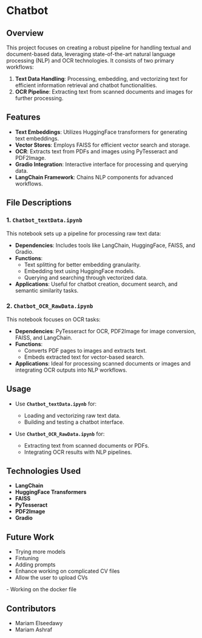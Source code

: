 # Chatbot

## Overview  
This project focuses on creating a robust pipeline for handling textual and document-based data, leveraging state-of-the-art natural language processing (NLP) and OCR technologies. It consists of two primary workflows:
1. **Text Data Handling**: Processing, embedding, and vectorizing text for efficient information retrieval and chatbot functionalities.
2. **OCR Pipeline**: Extracting text from scanned documents and images for further processing.

## Features  
- **Text Embeddings**: Utilizes HuggingFace transformers for generating text embeddings.
- **Vector Stores**: Employs FAISS for efficient vector search and storage.
- **OCR**: Extracts text from PDFs and images using PyTesseract and PDF2Image.
- **Gradio Integration**: Interactive interface for processing and querying data.
- **LangChain Framework**: Chains NLP components for advanced workflows.

## File Descriptions  

### 1. `Chatbot_textData.ipynb`  
This notebook sets up a pipeline for processing raw text data:  
- **Dependencies**: Includes tools like LangChain, HuggingFace, FAISS, and Gradio.  
- **Functions**: 
  - Text splitting for better embedding granularity.
  - Embedding text using HuggingFace models.
  - Querying and searching through vectorized data.
- **Applications**: Useful for chatbot creation, document search, and semantic similarity tasks.

### 2. `Chatbot_OCR_RawData.ipynb`  
This notebook focuses on OCR tasks:  
- **Dependencies**: PyTesseract for OCR, PDF2Image for image conversion, FAISS, and LangChain.  
- **Functions**: 
  - Converts PDF pages to images and extracts text.
  - Embeds extracted text for vector-based search.
- **Applications**: Ideal for processing scanned documents or images and integrating OCR outputs into NLP workflows.

## Usage  

- Use **`Chatbot_textData.ipynb`** for:  
  - Loading and vectorizing raw text data.  
  - Building and testing a chatbot interface.  

- Use **`Chatbot_OCR_RawData.ipynb`** for:  
  - Extracting text from scanned documents or PDFs.  
  - Integrating OCR results with NLP pipelines.

## Technologies Used  
- **LangChain**  
- **HuggingFace Transformers**  
- **FAISS**  
- **PyTesseract**  
- **PDF2Image**  
- **Gradio**  

## Future Work  
- Trying more models
- Fintuning
- Adding prompts
- Enhance working on complicated CV files
- Allow the user to upload CVs

- Working on the docker file

## Contributors  
- Mariam Elseedawy
- Mariam Ashraf
